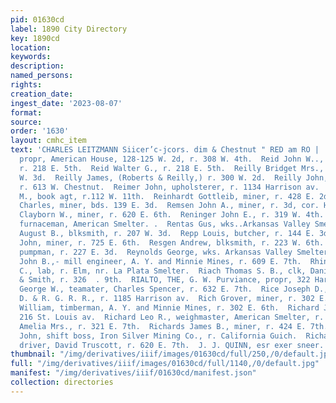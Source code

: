 ```yaml
---
pid: 01630cd
label: 1890 City Directory
key: 1890cd
location: 
keywords: 
description: 
named_persons: 
rights: 
creation_date: 
ingest_date: '2023-08-07'
format: 
source: 
order: '1630'
layout: cmhc_item
text: 'CHARLES LEITZMANN Siicer’c-jcors. dim & Chestnut " RED am RO |  REICHLE ALBERT,
  propr, American House, 128-125 W. 2d, r. 308 W. 4th.  Reid John W.., carpenter,
  r. 218 E. 5th.  Reid Walter G., r. 218 E. 5th.  Reilly Bridget Mrs., r. rear 129
  W. 3d.  Reilly James, (Roberts & Reilly,) r. 300 W. 2d.  Reilly John, (Ahern & Co.,)
  r. 613 W. Chestnut.  Reimer John, upholsterer, r. 1134 Harrison av.  Reimer John
  M., book agt, r.112 W. 11th.  Reinhardt Gottleib, miner, r. 428 E. 2d.  Reinhart
  Charles, miner, bds. 139 E. 3d.  Remsen John A., miner, r. 3d, cor. Hazel.  Renfro
  Clayborn W., miner, r. 620 E. 6th.  Reninger John E., r. 319 W. 4th. ’  Rennis John,
  furnaceman, American Smelter. .  Rentas Gus, wks..Arkansas Valley Smelter.  Rente
  August B., blksmith, r. 207 W. 3d.  Repp Louis, butcher, r. 144 E. 3d.  Rescorla
  John, miner, r. 725 E. 6th.  Resgen Andrew, blksmith, r. 223 W. 6th.  Reuss Charles,
  pumpman, r. 227 E. 3d.  Reynolds George, wks. Arkansas Valley Smelter.  Reynolds
  John B.,- mill engineer, A. Y. and Minnie Mines, r. 609 E. 7th.  Rhinhardt John
  C., lab, r. Elm, nr. La Plata Smelter.  Riach Thomas S. B., clk, Daniels, Fisher
  & Smith, r. 326  . 9th.  RIALTO, THE, G. W. Purviance, propr, 322 Harrison av.  Rice
  George W., teamater, Charles Spencer, r. 632 E. 7th.  Rice Joseph D., engineer,
  D. & R. G. R. R., r. 1185 Harrison av.  Rich Grover, miner, r. 302 E. 6th.  Rich
  William, timberman, A. Y. and Minnie Mines, r. 302 E. 6th.  Richard John, lab, r.
  216 St. Louis av.  Richard Leo R., weighmaster, American Smelter, r. at Smelter.  Richards
  Amelia Mrs., r. 321 E. 7th.  Richards James B., miner, r. 424 E. 7th. :  Richards
  John, shift boss, Iron Silver Mining Co., r. California Guich.  Richards Richard,
  driver, David Truscott, r. 620 E. 7th.  J. J. QUINN, esr exer sneer. MIXED PAINTS      '
thumbnail: "/img/derivatives/iiif/images/01630cd/full/250,/0/default.jpg"
full: "/img/derivatives/iiif/images/01630cd/full/1140,/0/default.jpg"
manifest: "/img/derivatives/iiif/01630cd/manifest.json"
collection: directories
---
```

